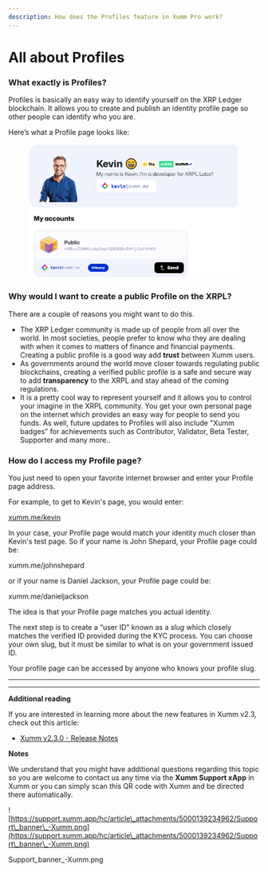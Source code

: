```yaml
---
description: How does the Profiles feature in Xumm Pro work?
---
```


# All about Profiles

### **What exactly is Profiles?**

Profiles is basically an easy way to identify yourself on the XRP Ledger blockchain. It allows you to create and publish an identity profile page so other people can identify who you are.&#x20;

Here’s what a Profile page looks like:

<figure><img src="../../../../.gitbook/assets/Profile picture - Kevin -2.png" alt=""><figcaption></figcaption></figure>

### **Why would I want to create a public Profile on the XRPL?**

There are a couple of reasons you might want to do this.

* The XRP Ledger community is made up of people from all over the world. In most societies, people prefer to know who they are dealing with when it comes to matters of finance and financial payments. Creating a public profile is a good way add **trust** between Xumm users.
* As governments around the world move closer towards regulating public blockchains, creating a verified public profile is a safe and secure way to add **transparency** to the XRPL and stay ahead of the coming regulations.
* It is a pretty cool way to represent yourself and it allows you to control your imagine in the XRPL community. You get your own personal page on the internet which provides an easy way for people to send you funds. As well, future updates to Profiles will also include "Xumm badges" for achievements such as Contributor, Validator, Beta Tester, Supporter and many more..

### **How do I access my Profile page?**

You just need to open your favorite internet browser and enter your Profile page address.

For example, to get to Kevin's page, you would enter:&#x20;

[xumm.me/kevin](https://xumm.me/kevin)

In your case, your Profile page would match your identity much closer than Kevin's test page. So if your name is John Shepard, your Profile page could be:

xumm.me/johnshepard

or if your name is Daniel Jackson, your Profile page could be:

xumm.me/danieljackson

The idea is that your Profile page matches you actual identity.

&#x20;



The next step is to create a “user ID” known as a _slug_ which closely matches the verified ID provided during the KYC process. You can choose your own slug, but it must be similar to what is on your government issued ID.

Your profile page can be accessed by anyone who knows your profile slug.

****

****

**Additional reading**

If you are interested in learning more about the new features in Xumm v2.3, check out this article:

* [Xumm v2.3.0 - Release Notes](https://support.xumm.app/hc/en-us/articles/5569334061330)

**Notes**

We understand that you might have additional questions regarding this topic so you are welcome to contact us any time via the **Xumm Support xApp** in Xumm or you can simply scan this QR code with Xumm and be directed there automatically.

![https://support.xumm.app/hc/article\_attachments/5000139234962/Support\_banner\_-Xumm.png](https://support.xumm.app/hc/article\_attachments/5000139234962/Support\_banner\_-Xumm.png)

Support\_banner\_-Xumm.png
